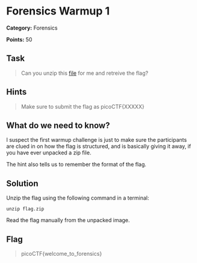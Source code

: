 # Forensics Warmup 1

**Category:** Forensics

**Points:** 50

## Task

> Can you unzip this [file](Files/flag.zip) for me and retreive the flag? 

## Hints

> Make sure to submit the flag as picoCTF{XXXXX}

## What do we need to know?

I suspect the first warmup challenge is just to make sure the participants are clued in on how the flag is structured, and is basically giving it away, if you have ever unpacked a zip file.

The hint also tells us to remember the format of the flag.

## Solution

Unzip the flag using the following command in a terminal: 

```
unzip flag.zip
```

Read the flag manually from the unpacked image.

## Flag

> picoCTF{welcome_to_forensics}
